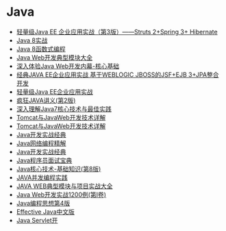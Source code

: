 # Java

* <a href="https://sn9.us/file/632278-382711610" title="轻量级Java EE 企业应用实战（第3版）——Struts 2+Spring 3+ Hibernate">轻量级Java EE 企业应用实战（第3版）——Struts 2+Spring 3+ Hibernate</a>
* <a href="https://sn9.us/file/632278-382748961" title="Java 8实战" target="_blank">Java 8实战</a>
* <a href="https://sn9.us/file/632278-382748958" title="Java 8函数式编程" target="_blank">Java 8函数式编程</a>
* <a href="https://sn9.us/file/632278-382708977" title="Java Web开发典型模块大全" target="_blank">Java Web开发典型模块大全</a>
* <a href="https://sn9.us/file/632278-382697402" title="深入体验Java Web开发内幕-核心基础" target="_blank">深入体验Java Web开发内幕-核心基础</a>
* <a href="https://sn9.us/file/632278-382700675" title="经典JAVA EE企业应用实战 基于WEBLOGIC JBOSS的JSF+EJB 3+JPA整合开发" target="_blank">经典JAVA EE企业应用实战 基于WEBLOGIC JBOSS的JSF+EJB 3+JPA整合开发</a>
* <a href="https://sn9.us/file/632278-382700676" title="J轻量级Java EE企业应用实战" target="_blank">轻量级Java EE企业应用实战</a>
* <a href="https://sn9.us/file/632278-382695948" title="疯狂JAVA讲义(第2版" target="_blank">疯狂JAVA讲义(第2版)</a>
* <a href="https://sn9.us/file/632278-382694220" title="深入理解Java7核心技术与最佳实践" target="_blank">深入理解Java7核心技术与最佳实践</a>
* <a href="https://sn9.us/file/632278-382694217" title="Java编程艺术" target="_blank">Tomcat与JavaWeb开发技术详解</a>
* <a href="https://sn9.us/file/632278-382694211" title="Tomcat与JavaWeb开发技术详解" target="_blank">Tomcat与JavaWeb开发技术详解</a>
* <a href="https://sn9.us/file/632278-382692473" title="Java开发实战经典" target="_blank">Java开发实战经典</a>
* <a href="https://sn9.us/file/632278-382692810" title="Java网络编程精解" target="_blank">Java网络编程精解</a>
* <a href="https://sn9.us/file/632278-382692473" title="Java开发实战经典" target="_blank">Java开发实战经典</a>
* <a href="https://sn9.us/file/632278-382687569" title="Java程序员面试宝典" target="_blank">Java程序员面试宝典</a>
* <a href="https://sn9.us/file/632278-382687566" title="Java核心技术-基础知识(第8版)" target="_blank">Java核心技术-基础知识(第8版)</a>
* <a href="https://sn9.us/file/632278-382687499" title="JAVA并发编程实践" target="_blank">JAVA并发编程实践</a>
* <a href="https://sn9.us/file/632278-382686996" title="JAVA WEB典型模块与项目实战大全" target="_blank">JAVA WEB典型模块与项目实战大全</a>
* <a href="https://sn9.us/file/632278-382683048" title="Java Web开发实战1200例(第I卷)" target="_blank">Java Web开发实战1200例(第I卷)</a>
* <a href="https://sn9.us/file/632278-382680227" title="Java编程思想第4版" target="_blank">Java编程思想第4版</a>
* <a href="https://sn9.us/file/632278-382679992" title="Effective Java中文版" target="_blank">Effective Java中文版</a>
* <a href="https://sn9.us/file/632278-382679977" title="Java Servlet开" target="_blank">Java Servlet开</a>

